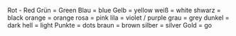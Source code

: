 Rot - Red
Grün = Green
Blau = blue
Gelb = yellow
weiß = white
shwarz = black
orange = orange
rosa = pink
lila = violet / purple
grau = grey
dunkel = dark
hell = light
Punkte = dots
braun = brown
silber = silver
Gold = go
